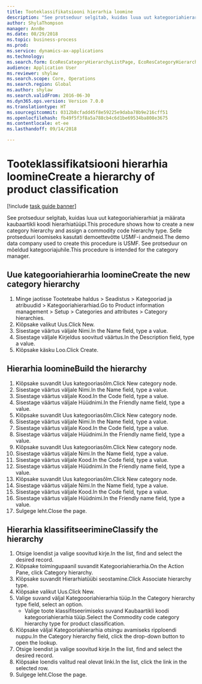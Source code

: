 ```yaml
--- 
title: Tooteklassifikatsiooni hierarhia loomine
description: "See protseduur selgitab, kuidas luua uut kategooriahierarhiat ja määrata kaubaartikli koodi hierarhiatüüpi."
author: ShylaThompson
manager: AnnBe
ms.date: 08/29/2018
ms.topic: business-process
ms.prod: 
ms.service: dynamics-ax-applications
ms.technology: 
ms.search.form: EcoResCategoryHierarchyListPage, EcoResCategoryHierarchyCreate, EcoResCategory, EcoResCategoryHierarchyRole
audience: Application User
ms.reviewer: shylaw
ms.search.scope: Core, Operations
ms.search.region: Global
ms.author: shylaw
ms.search.validFrom: 2016-06-30
ms.dyn365.ops.version: Version 7.0.0
ms.translationtype: HT
ms.sourcegitcommit: 0312b8cfadd45f8e59225e9daba78b9e216cff51
ms.openlocfilehash: fb49f5f3f8a5a788cb4c6d1be69534ba808e3675
ms.contentlocale: et-ee
ms.lasthandoff: 09/14/2018

---
```

# <a name="create-a-hierarchy-of-product-classification"></a><span data-ttu-id="2c76f-103">Tooteklassifikatsiooni hierarhia loomine</span><span class="sxs-lookup"><span data-stu-id="2c76f-103">Create a hierarchy of product classification</span></span>

[!include [task guide banner](../../includes/task-guide-banner.md)]

<span data-ttu-id="2c76f-104">See protseduur selgitab, kuidas luua uut kategooriahierarhiat ja määrata kaubaartikli koodi hierarhiatüüpi.</span><span class="sxs-lookup"><span data-stu-id="2c76f-104">This procedure shows how to create a new category hierarchy and assign a commodity code hierarchy type.</span></span> <span data-ttu-id="2c76f-105">Selle protseduuri loomiseks kasutati demoettevõtte USMF-i andmeid.</span><span class="sxs-lookup"><span data-stu-id="2c76f-105">The demo data company used to create this procedure is USMF.</span></span> <span data-ttu-id="2c76f-106">See protseduur on mõeldud kategooriajuhile.</span><span class="sxs-lookup"><span data-stu-id="2c76f-106">This procedure is intended for the category manager.</span></span>


## <a name="create-the-new-category-hierarchy"></a><span data-ttu-id="2c76f-107">Uue kategooriahierarhia loomine</span><span class="sxs-lookup"><span data-stu-id="2c76f-107">Create the new category hierarchy</span></span>
1. <span data-ttu-id="2c76f-108">Minge jaotisse Tooteteabe haldus > Seadistus > Kategooriad ja atribuudid > Kategooriahierarhiad.</span><span class="sxs-lookup"><span data-stu-id="2c76f-108">Go to Product information management > Setup > Categories and attributes > Category hierarchies.</span></span>
2. <span data-ttu-id="2c76f-109">Klõpsake valikut Uus.</span><span class="sxs-lookup"><span data-stu-id="2c76f-109">Click New.</span></span>
3. <span data-ttu-id="2c76f-110">Sisestage väärtus väljale Nimi.</span><span class="sxs-lookup"><span data-stu-id="2c76f-110">In the Name field, type a value.</span></span>
4. <span data-ttu-id="2c76f-111">Sisestage väljale Kirjeldus soovitud väärtus.</span><span class="sxs-lookup"><span data-stu-id="2c76f-111">In the Description field, type a value.</span></span>
5. <span data-ttu-id="2c76f-112">Klõpsake käsku Loo.</span><span class="sxs-lookup"><span data-stu-id="2c76f-112">Click Create.</span></span>

## <a name="build-the-hierarchy"></a><span data-ttu-id="2c76f-113">Hierarhia loomine</span><span class="sxs-lookup"><span data-stu-id="2c76f-113">Build the hierarchy</span></span>
1. <span data-ttu-id="2c76f-114">Klõpsake suvandit Uus kategooriasõlm.</span><span class="sxs-lookup"><span data-stu-id="2c76f-114">Click New category node.</span></span>
2. <span data-ttu-id="2c76f-115">Sisestage väärtus väljale Nimi.</span><span class="sxs-lookup"><span data-stu-id="2c76f-115">In the Name field, type a value.</span></span>
3. <span data-ttu-id="2c76f-116">Sisestage väärtus väljale Kood.</span><span class="sxs-lookup"><span data-stu-id="2c76f-116">In the Code field, type a value.</span></span>
4. <span data-ttu-id="2c76f-117">Sisestage väärtus väljale Hüüdnimi.</span><span class="sxs-lookup"><span data-stu-id="2c76f-117">In the Friendly name field, type a value.</span></span>
5. <span data-ttu-id="2c76f-118">Klõpsake suvandit Uus kategooriasõlm.</span><span class="sxs-lookup"><span data-stu-id="2c76f-118">Click New category node.</span></span>
6. <span data-ttu-id="2c76f-119">Sisestage väärtus väljale Nimi.</span><span class="sxs-lookup"><span data-stu-id="2c76f-119">In the Name field, type a value.</span></span>
7. <span data-ttu-id="2c76f-120">Sisestage väärtus väljale Kood.</span><span class="sxs-lookup"><span data-stu-id="2c76f-120">In the Code field, type a value.</span></span>
8. <span data-ttu-id="2c76f-121">Sisestage väärtus väljale Hüüdnimi.</span><span class="sxs-lookup"><span data-stu-id="2c76f-121">In the Friendly name field, type a value.</span></span>
9. <span data-ttu-id="2c76f-122">Klõpsake suvandit Uus kategooriasõlm.</span><span class="sxs-lookup"><span data-stu-id="2c76f-122">Click New category node.</span></span>
10. <span data-ttu-id="2c76f-123">Sisestage väärtus väljale Nimi.</span><span class="sxs-lookup"><span data-stu-id="2c76f-123">In the Name field, type a value.</span></span>
11. <span data-ttu-id="2c76f-124">Sisestage väärtus väljale Kood.</span><span class="sxs-lookup"><span data-stu-id="2c76f-124">In the Code field, type a value.</span></span>
12. <span data-ttu-id="2c76f-125">Sisestage väärtus väljale Hüüdnimi.</span><span class="sxs-lookup"><span data-stu-id="2c76f-125">In the Friendly name field, type a value.</span></span>
13. <span data-ttu-id="2c76f-126">Klõpsake suvandit Uus kategooriasõlm.</span><span class="sxs-lookup"><span data-stu-id="2c76f-126">Click New category node.</span></span>
14. <span data-ttu-id="2c76f-127">Sisestage väärtus väljale Nimi.</span><span class="sxs-lookup"><span data-stu-id="2c76f-127">In the Name field, type a value.</span></span>
15. <span data-ttu-id="2c76f-128">Sisestage väärtus väljale Kood.</span><span class="sxs-lookup"><span data-stu-id="2c76f-128">In the Code field, type a value.</span></span>
16. <span data-ttu-id="2c76f-129">Sisestage väärtus väljale Hüüdnimi.</span><span class="sxs-lookup"><span data-stu-id="2c76f-129">In the Friendly name field, type a value.</span></span>
17. <span data-ttu-id="2c76f-130">Sulgege leht.</span><span class="sxs-lookup"><span data-stu-id="2c76f-130">Close the page.</span></span>

## <a name="classify-the-hierarchy"></a><span data-ttu-id="2c76f-131">Hierarhia klassifitseerimine</span><span class="sxs-lookup"><span data-stu-id="2c76f-131">Classify the hierarchy</span></span>
1. <span data-ttu-id="2c76f-132">Otsige loendist ja valige soovitud kirje.</span><span class="sxs-lookup"><span data-stu-id="2c76f-132">In the list, find and select the desired record.</span></span>
2. <span data-ttu-id="2c76f-133">Klõpsake toimingupaanil suvandit Kategooriahierarhia.</span><span class="sxs-lookup"><span data-stu-id="2c76f-133">On the Action Pane, click Category hierarchy.</span></span>
3. <span data-ttu-id="2c76f-134">Klõpsake suvandit Hierarhiatüübi seostamine.</span><span class="sxs-lookup"><span data-stu-id="2c76f-134">Click Associate hierarchy type.</span></span>
4. <span data-ttu-id="2c76f-135">Klõpsake valikut Uus.</span><span class="sxs-lookup"><span data-stu-id="2c76f-135">Click New.</span></span>
5. <span data-ttu-id="2c76f-136">Valige suvand väljal Kategoooriahierarhia tüüp.</span><span class="sxs-lookup"><span data-stu-id="2c76f-136">In the Category hierarchy type field, select an option.</span></span>
    * <span data-ttu-id="2c76f-137">Valige toote klassifitseerimiseks suvand Kaubaartikli koodi kategooriahierarhia tüüp.</span><span class="sxs-lookup"><span data-stu-id="2c76f-137">Select the Commodity code category hierarchy type for product classification.</span></span>  
6. <span data-ttu-id="2c76f-138">Klõpsake väljal Kategooriahierarhia otsingu avamiseks ripploendi nuppu.</span><span class="sxs-lookup"><span data-stu-id="2c76f-138">In the Category hierarchy field, click the drop-down button to open the lookup.</span></span>
7. <span data-ttu-id="2c76f-139">Otsige loendist ja valige soovitud kirje.</span><span class="sxs-lookup"><span data-stu-id="2c76f-139">In the list, find and select the desired record.</span></span>
8. <span data-ttu-id="2c76f-140">Klõpsake loendis valitud real olevat linki.</span><span class="sxs-lookup"><span data-stu-id="2c76f-140">In the list, click the link in the selected row.</span></span>
9. <span data-ttu-id="2c76f-141">Sulgege leht.</span><span class="sxs-lookup"><span data-stu-id="2c76f-141">Close the page.</span></span>


